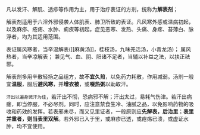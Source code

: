 凡以发汗、解肌、透疹等作用为主，用于治疗表证的方剂，统称为**解表剂**；

解表剂适用于六淫外邪侵袭人体肌表、肺卫所致的表证。凡风寒外感或温病初起，以及麻疹、疮疡、水肿、痢疾等初起，症见恶寒、发热、头痛、身疼、苔薄白、脉浮者，均为其适用范围。

表证属风寒者，当辛温解表([[麻黄汤]]，桂枝汤，九味羌活汤，小青龙汤)；
属风热者，当辛凉解表；
兼见气、血、阴、阳诸不足者，当辅以补益之法，以扶正祛邪。

解表剂多用辛散轻扬之品组方，故**不宜久煎**，以免药力耗散，作用减弱。汤剂一般宜**温服**，服后**避风寒**，并**增衣被**，或**啜热粥**以助取汗。

`汗出以遍身微汗为佳`，若汗出不彻，恐病邪不解；汗出太过，易耗气伤津。若汗出病瘥，即当停服，不必尽剂。同时，应注意禁食生冷、油腻之品，以免影响药物的吸收和药效的发挥。若表邪未尽，而又见里证者，一般原则应**先解表，后治里**；**表里并重者，则当表里双解**。若外邪已入于里，或麻疹已透，或疮疡已溃，或虚证水肿，均不宜使用。
